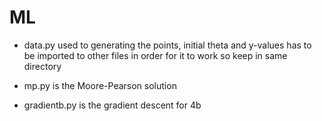 # ML

- data.py used to generating the points, initial theta and y-values
has to be imported to other files in order for it to work so keep in same directory

- mp.py is the Moore-Pearson solution

- gradientb.py is the gradient descent for 4b
